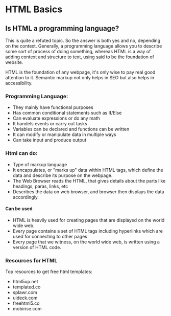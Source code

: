 # HTML Basics

## Is HTML a programming language?
This is quite a refuted topic. So the answer is both yes and no, depending on the context. Generally, a programming language allows you to describe some sort of process of doing something, whereas HTML is a way of adding context and structure to text, using said to be the foundation of website.

HTML is the foundation of any webpage, it's only wise to pay real good attention to it. Semantic markup not only helps in SEO but also helps in accessibility.


### Programming Language:

- They mainly have functional purposes
- Has common conditional statements such as If/Else
- Can evaluate expressions or do any math
- It handels events or carry out tasks
- Variables can be declared and functions can be written
- It can modify or manipulate data in  multiple ways
- Can take input and produce output 

### Html can do:
- Type of markup language
- It encapsulates, or "marks up" data within HTML tags, which define the data and describe its purpose on the webpage.
- The Web Browser reads the HTML, that gives details about the parts like headings, paras, links, etc
- Describes the data on web browser, and browser then displays the data accordingly.

#### Can be used
- HTML is heavily used for creating pages that are displayed on the world wide web.
- Every page contains a set of HTML tags including hyperlinks which are used for connecting to other pages
- Every page that we witness, on the world wide web, is written using a version of HTML code.

### Resources for HTML

Top resources to get free html templates:
- html5up.net
- templated.co
- splawr.com
- uideck.com
- freehtml5.co
- mobirise.com
